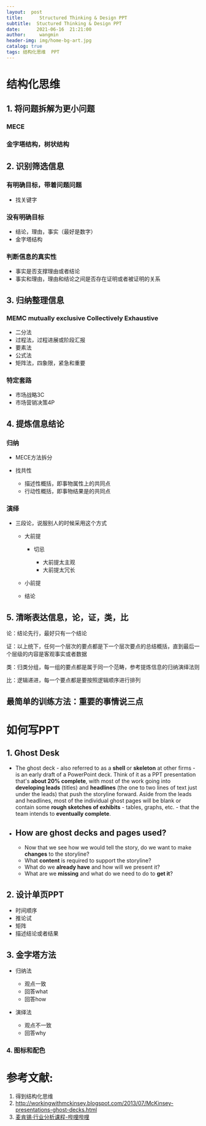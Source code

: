 ```yaml
---
layout:  post
title:      Structured Thinking & Design PPT
subtitle:  Stuctured Thinking & Design PPT
date:      2021-06-16  21:21:00
author:     wangmin
header-img: img/home-bg-art.jpg
catalog: true
tags: 结构化思维  PPT
---
```


# 结构化思维

## 1. 将问题拆解为更小问题

### MECE

### 金字塔结构，树状结构

## 2. 识别筛选信息

### 有明确目标，带着问题问题

- 找关键字

### 没有明确目标

- 结论，理由，事实（最好是数字）
- 金字塔结构

### 判断信息的真实性

- 事实是否支撑理由或者结论
- 事实和理由，理由和结论之间是否存在证明或者被证明的关系

## 3. 归纳整理信息

### MEMC mutually exclusive Collectively Exhaustive

- 二分法
- 过程法，过程进展或阶段汇报
- 要素法
- 公式法
- 矩阵法，四象限，紧急和重要

### 特定套路

- 市场战略3C
- 市场营销决策4P

## 4. 提炼信息结论

### 归纳

- MECE方法拆分
- 找共性

	- 描述性概括，即事物属性上的共同点
	- 行动性概括，即事物结果是的共同点

### 演绎

- 三段论，说服别人的时候采用这个方式

	- 大前提

		- 切忌

			- 大前提太主观
			- 大前提太冗长

	- 小前提
	- 结论

## 5. 清晰表达信息，论，证，类，比

论：结论先行，最好只有一个结论

证：以上统下，任何一个层次的要点都是下一个层次要点的总结概括，直到最后一个层级的内容是客观事实或者数据

类：归类分组，每一组的要点都是属于同一个范畴，参考提炼信息的归纳演绎法则

比：逻辑递进，每一个要点都是要按照逻辑顺序进行排列

## 最简单的训练方法：重要的事情说三点

# 如何写PPT

## 1. Ghost Desk

- The ghost deck - also referred to as a **shell** or **skeleton** at other firms - is an early draft of a PowerPoint deck. Think of it as a PPT presentation that's **about 20% complete**, with most of the work going into **developing leads** (titles) and **headlines** (the one to two lines of text just under the leads) that push the storyline forward. Aside from the leads and headlines, most of the individual ghost pages will be blank or contain some **rough sketches of exhibits** - tables, graphs, etc. - that the team intends to **eventually complete**. 

- ## How are ghost decks and pages used?

  - Now that we see how we would tell the story, do we want to make **changes** to the storyline?
  - What **content** is required to support the storyline?
  - What do we **already have** and how will we present it?
  - What are we **missing** and what do we need to do to **get it**?

## 2. 设计单页PPT

- 时间顺序
- 推论试
- 矩阵
- 描述结论或者结果

## 3. 金字塔方法

- 归纳法

	- 观点一致
	- 回答what
	- 回答how

- 演绎法

	- 观点不一致
	- 回答why

### 4. 图标和配色

# 参考文献:

1. 得到结构化思维
2. http://workingwithmckinsey.blogspot.com/2013/07/McKinsey-presentations-ghost-decks.html
3. [麦肯锡·行业分析课程-哔哩哔哩](https://b23.tv/XGwFWW)
